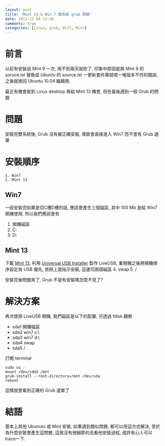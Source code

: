 ```yaml
---
layout: post
title: 'Mint 13 & Win 7 雙系統 grub 問題'
date: 2013-12-04 13:36
comments: true
categories: [Linux, grub, Win7, Mint]
---
```

# 前言
  以前有安裝過 Mint 9 一次, 用不到兩天就砍了, 印象中原因是將 Mint 9 的 soruce.lst 替換成 Ubuntu 的 source.lst 一更新套件庫就噴一堆版本不符的錯誤, 之後就換回 Ubuntu 10.04 繼續用.

  最近有機會裝到 Linux desktop 再給 Mint 13 機會, 但在最後遇到一個 Grub 的問題

# 問題
安裝完雙系統後, Grub 沒有被正確安裝, 導致會直接進入 Win7 而不會有 Grub 選單
 
# 安裝順序
```
1. Win7
2. Mint 13
```

## Win7
  一般安裝完如果是切C槽D槽的話, 應該會產生三個磁區, 其中 100 Mb 是給 Win7 開機使用, 所以我們應該會有
  1. 開機磁區
  2. C:
  3. D:
  
## Mint 13
  下載 [Mint 13](http://free.nchc.org.tw/linuxmint/isos/stable/13/linuxmint-13-cinnamon-dvd-64bit.iso), 利用 [Universal USB Installer](http://www.pendrivelinux.com/downloads/Universal-USB-Installer/Universal-USB-Installer-1.9.5.1.exe) 製作 LiveUSB, 重開機之後將開機順序設定為 USB 優先, 依照上面指示安裝, 這邊切兩個磁區
  4. swap
  5. /
  
  安裝完後問題來了, Grub 不是有安裝嗎怎麼不見了?
  
# 解決方案
再次使用 LiveUSB 開機, 我們磁區是以下的配置, 可透過 fdisk 觀察
- sda1 開機磁區
- sda2 win7 c:\
- sda3 win7 d:\
- sda4 swap
- sda5 /

打開 terminal
```
sudo su -
mount /dev/sda5 /mnt
grub-install --root-directory=/mnt /dev/sda
reboot
```
這樣就會看到正確的 Grub 選單了

# 結語
基本上其他 Ubunutu 或 Mint 安裝, 如果遇到類似問題, 都可以用這方式解決, 至於為什麼安裝會產生這問題, 這我沒有很細節的去看他安裝過程, 或許有心人可以trace一下.
  
  